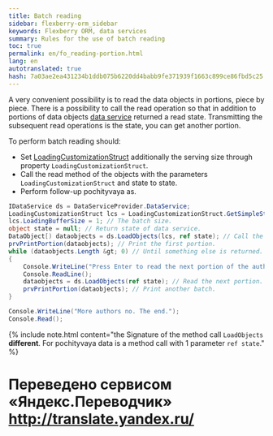 ```yaml
--- 
title: Batch reading 
sidebar: flexberry-orm_sidebar 
keywords: Flexberry ORM, data services 
summary: Rules for the use of batch reading 
toc: true 
permalink: en/fo_reading-portion.html 
lang: en 
autotranslated: true 
hash: 7a03ae2ea431234b1ddb075b6220dd4babb9fe371939f1663c899ce86fbd5c25 
--- 
```


A very convenient possibility is to read the data objects in portions, piece by piece. There is a possibility to call the read operation so that in addition to portions of data objects [data service](fo_data-service.html) returned a read state. Transmitting the subsequent read operations is the state, you can get another portion. 

To perform batch reading should: 

* Set [LoadingCustomizationStruct](fo_loading-customization-struct.html) additionally the serving size through property `LoadingCustomizationStruct`. 
* Call the read method of the objects with the parameters `LoadingCustomizationStruct` and state to state. 
* Perform follow-up pochityvaya as. 

``` csharp
IDataService ds = DataServiceProvider.DataService;
LoadingCustomizationStruct lcs = LoadingCustomizationStruct.GetSimpleStruct(typeof(Автор), Автор.Views.Главное);					
lcs.LoadingBufferSize = 1; // The batch size. 
object state = null; // Return state of data service. 
DataObject[) dataobjects = ds.LoadObjects(lcs, ref state); // Call the service data state is remembered. 
prvPrintPortion(dataobjects); // Print the first portion. 
while (dataobjects.Length &gt; 0) // Until something else is returned. 
{
	Console.WriteLine("Press Enter to read the next portion of the authors.");
	Console.ReadLine();
	dataobjects = ds.LoadObjects(ref state); // Read the next portion. Lcs already do not share. 
	prvPrintPortion(dataobjects); // Print another batch. 
} 

Console.WriteLine("More authors no. The end.");
Console.Read();
``` 

{% include note.html content="the Signature of the method call `LoadObjects` __different__. For pochityvaya data is a method call with 1 parameter `ref state`." %} 



 # Переведено сервисом «Яндекс.Переводчик» http://translate.yandex.ru/